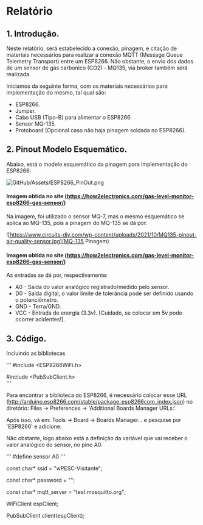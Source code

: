 # Relatório

## 1. Introdução.

Neste relatório, será estabelecido a conexão, pinagem, e citação de materiais necessários para realizar a conexão MQTT (Message Queue Telemetry Transport) entre um ESP8266. Não obstante, o envio dos dados de um sensor de gás carbonico (CO2) - MQ135, via broker também será realizada.

Iniciamos da seguinte forma, com os materiais necessários para implementação do mesmo, tal qual são:

* ESP8266.
* Jumper.
* Cabo USB (Tipo-B) para alimentar o ESP8266.
* Sensor MQ-135.
* Protoboard (Opcional caso não haja pinagem soldada no ESP8266).

## 2. Pinout Modelo Esquemático.

Abaixo, está o modelo esquemático da pinagem para implementação do ESP8266:

![GitHub/Assets/ESP8266_PinOut.png](PinOut)

#### Imagem obtida no site (https://how2electronics.com/gas-level-monitor-esp8266-gas-sensor/)

Na imagem, foi utilizado o sensor MQ-7, mas o mesmo esquemático se aplica ao MQ-135, pois a pinagem do MQ-135 se dá por:

![https://www.circuits-diy.com/wp-content/uploads/2021/10/MQ135-pinout-air-quality-sensor.jpg](MQ-135 Pinagem)

#### Imagem obtida no site (https://how2electronics.com/gas-level-monitor-esp8266-gas-sensor/)


As entradas se dá por, respectivamente:
* A0 - Saída do valor analógico registrado/medido pelo sensor.
* D0 - Saída digital, o valor limite de tolerância pode ser definido usando o potenciômetro.
* GND - Terra/GND.
* VCC - Entrada de energia (3.3v). [Cuidado, se colocar em 5v pode ocorrer acidentes!].

## 3. Código.

Incluindo as bibliotecas 

'''
#include <ESP8266WiFi.h>                          

#include <PubSubClient.h>                         
'''

Para encontrar a biblioteca do ESP8266, é necessário colocar esse URL (http://arduino.esp8266.com/stable/package_esp8266com_index.json) no diretório: Files -> Preferences -> 'Additional Boards Manager URLs:'. 

Após isso, vá em: Tools -> Board -> Boards Manager... e pesquise por 'ESP8266' e adicione.

Não obstante, logo abaixo está a definição da variável que vai receber o valor analógico do sensor, no pino A0.

'''
#define sensor A0
'''

const char* ssid = "wPESC-Visitante"; 

const char* password = ""; 

const char* mqtt_server = "test.mosquitto.org";  


WiFiClient espClient;

PubSubClient client(espClient);





